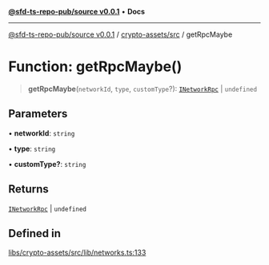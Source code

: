 [**@sfd-ts-repo-pub/source v0.0.1**](../../../README.md) • **Docs**

***

[@sfd-ts-repo-pub/source v0.0.1](../../../modules.md) / [crypto-assets/src](../README.md) / getRpcMaybe

# Function: getRpcMaybe()

> **getRpcMaybe**(`networkId`, `type`, `customType`?): [`INetworkRpc`](../interfaces/INetworkRpc.md) \| `undefined`

## Parameters

• **networkId**: `string`

• **type**: `string`

• **customType?**: `string`

## Returns

[`INetworkRpc`](../interfaces/INetworkRpc.md) \| `undefined`

## Defined in

[libs/crypto-assets/src/lib/networks.ts:133](https://github.com/Steadfast-Digital/sfd-ts-repo-pub/blob/fc79dbd051d9d700fc06cf580f06693f6be34283/libs/crypto-assets/src/lib/networks.ts#L133)
